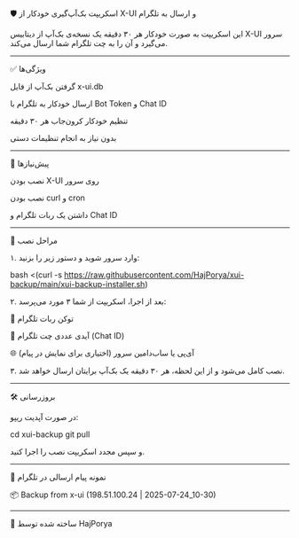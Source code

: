 🛡️ اسکریپت بک‌آپ‌گیری خودکار از X-UI و ارسال به تلگرام

این اسکریپت به صورت خودکار هر ۳۰ دقیقه یک نسخه‌ی بک‌آپ از دیتابیس X-UI سرور می‌گیرد و آن را به چت تلگرام شما ارسال می‌کند.


---

✅ ویژگی‌ها

گرفتن بک‌آپ از فایل x-ui.db

ارسال خودکار به تلگرام با Bot Token و Chat ID

تنظیم خودکار کرون‌جاب هر ۳۰ دقیقه

بدون نیاز به انجام تنظیمات دستی



---

🧰 پیش‌نیازها

نصب بودن X-UI روی سرور

نصب بودن curl و cron

داشتن یک ربات تلگرام و Chat ID



---

🚀 مراحل نصب

۱. وارد سرور شوید و دستور زیر را بزنید:

bash <(curl -s https://raw.githubusercontent.com/HajPorya/xui-backup/main/xui-backup-installer.sh)

۲. بعد از اجرا، اسکریپت از شما ۳ مورد می‌پرسد:

🎯 توکن ربات تلگرام

💬 آیدی عددی چت تلگرام (Chat ID)

🌐 آی‌پی یا ساب‌دامین سرور (اختیاری برای نمایش در پیام)


۳. نصب کامل می‌شود و از این لحظه، هر ۳۰ دقیقه یک بک‌آپ برایتان ارسال خواهد شد.


---

🛠️ بروزرسانی

در صورت آپدیت ریپو:

cd xui-backup
git pull

و سپس مجدد اسکریپت نصب را اجرا کنید.


---

🤖 نمونه پیام ارسالی در تلگرام

📦 Backup from x-ui (198.51.100.24 | 2025-07-24_10-30)


---

📌 ساخته شده توسط HajPorya
